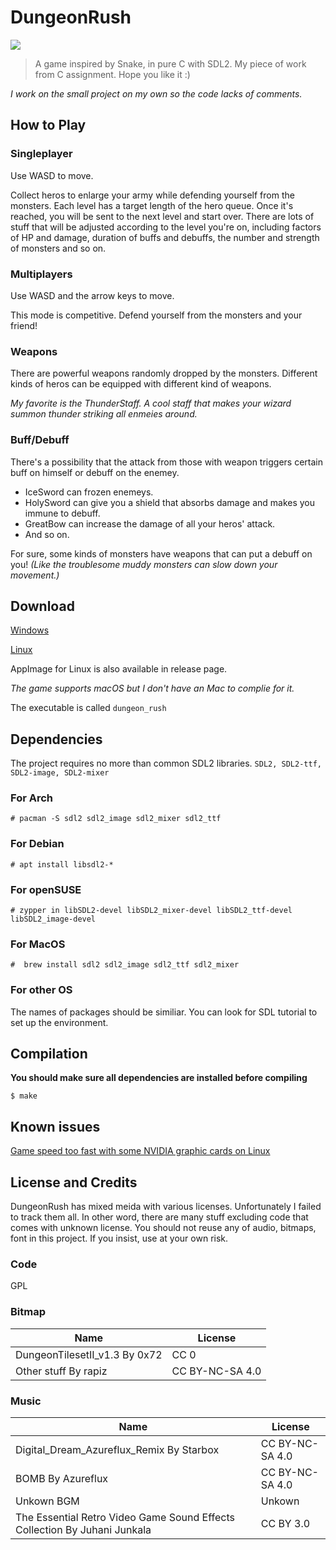 # DungeonRush
![](screenshot.gif)
>A game inspired by Snake, in pure C with SDL2.
>My piece of work from C assignment. Hope you like it :)

*I work on the small project on my own so the code lacks of comments.*
## How to Play

### Singleplayer

Use WASD to move.

Collect heros to enlarge your army while defending yourself from the monsters. Each level has a target length of the hero queue. Once it's reached, you will be sent to the next level and start over. There are lots of stuff that will be adjusted according to the level you're on, including factors of HP and damage, duration of buffs and debuffs, the number and strength of monsters and so on.

### Multiplayers
Use WASD and the arrow keys to move.

This mode is competitive. Defend yourself from the monsters and your friend!

### Weapons

There are powerful weapons randomly dropped by the monsters. Different kinds of heros can be equipped with different kind of weapons.

*My favorite is the ThunderStaff. A cool staff that makes your wizard summon thunder striking all enmeies around.*

### Buff/Debuff

There's a possibility that the attack from those with weapon triggers certain buff on himself or debuff on the enemey.

- IceSword can frozen enemeys.
- HolySword can give you a shield that absorbs damage and makes you immune to debuff.
- GreatBow can increase the damage of all your heros' attack.
- And so on.

For sure, some kinds of monsters have weapons that can put a debuff on you! *(Like the troublesome muddy monsters can slow down your movement.)*


## Download

[Windows](https://github.com/Rapiz1/DungeonRush/releases/download/v1.0-alpha/DungeonRush-v1.0-alpha-win32.zip)

[Linux](https://github.com/Rapiz1/DungeonRush/releases/download/v1.0-alpha/DungeonRush-v1.0-alpha-linux.zip)

AppImage for Linux is also available in release page.

*The game supports macOS but I don't have an Mac to complie for it.*

The executable is called `dungeon_rush`

## Dependencies
The project requires no more than common SDL2 libraries.
`SDL2, SDL2-ttf, SDL2-image, SDL2-mixer`
### For Arch
```
# pacman -S sdl2 sdl2_image sdl2_mixer sdl2_ttf
```
### For Debian

```
# apt install libsdl2-*
```

### For openSUSE

```
# zypper in libSDL2-devel libSDL2_mixer-devel libSDL2_ttf-devel libSDL2_image-devel
```

### For MacOS

```
#  brew install sdl2 sdl2_image sdl2_ttf sdl2_mixer
```

### For other OS

The names of packages should be similiar. You can look for SDL tutorial to set up the environment.
## Compilation
**You should make sure all dependencies are installed before compiling**
```
$ make
```
## Known issues
[Game speed too fast with some NVIDIA graphic cards on Linux](https://github.com/Rapiz1/DungeonRush/issues/4)
## License and Credits
DungeonRush has mixed meida with 
various licenses. Unfortunately I failed to track them all. In other word, there are many stuff excluding code that comes with unknown license. You should not reuse any of audio, bitmaps, font in this project. If you insist, use at your own risk.
### Code
GPL
### Bitmap
|Name|License|
|----|-------|
|DungeonTilesetII_v1.3 By 0x72|CC 0|
|Other stuff By rapiz|CC BY-NC-SA 4.0|
### Music
|Name|License|
|----|-------|
|Digital_Dream_Azureflux_Remix By Starbox|CC BY-NC-SA 4.0|
|BOMB By Azureflux|CC BY-NC-SA 4.0|
|Unkown BGM|Unkown|
|The Essential Retro Video Game Sound Effects Collection By Juhani Junkala |CC BY 3.0|
